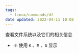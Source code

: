 ```yaml
---
tags:
  - linux/commands/df
date updated: 2022-04-11 10:08
---
```


查看文件系统以及它们的相关信息

- `-h` 使用  `K` 、`M` 、`G` 显示
